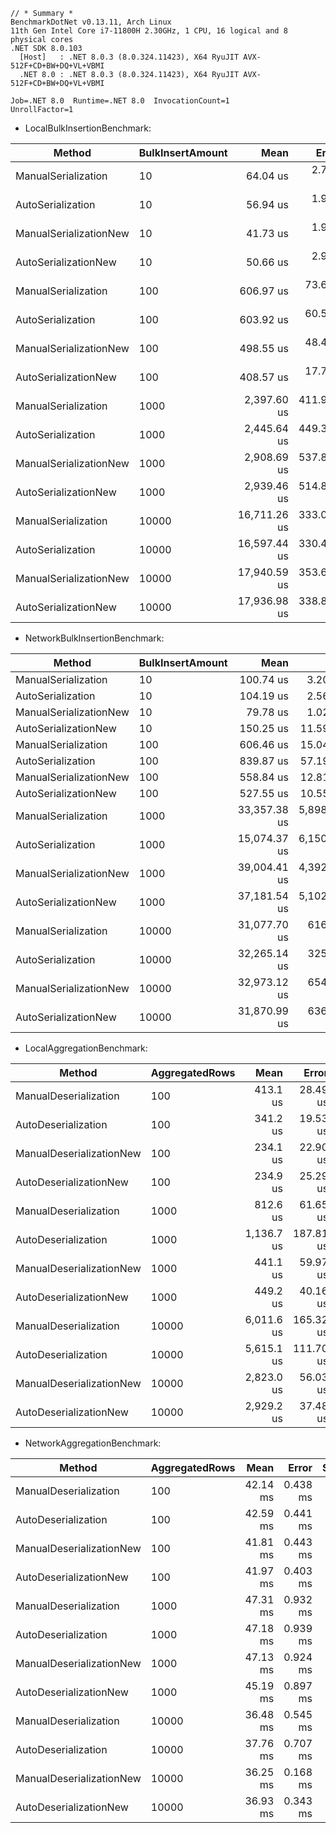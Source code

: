```
// * Summary *
BenchmarkDotNet v0.13.11, Arch Linux
11th Gen Intel Core i7-11800H 2.30GHz, 1 CPU, 16 logical and 8 physical cores
.NET SDK 8.0.103
  [Host]   : .NET 8.0.3 (8.0.324.11423), X64 RyuJIT AVX-512F+CD+BW+DQ+VL+VBMI
  .NET 8.0 : .NET 8.0.3 (8.0.324.11423), X64 RyuJIT AVX-512F+CD+BW+DQ+VL+VBMI

Job=.NET 8.0  Runtime=.NET 8.0  InvocationCount=1  
UnrollFactor=1 
```

- LocalBulkInsertionBenchmark:

| Method                 | BulkInsertAmount | Mean         | Error      | StdDev       | Median       |
|----------------------- |----------------- |-------------:|-----------:|-------------:|-------------:|
| ManualSerialization    | 10               |     64.04 us |   2.786 us |     7.857 us |     62.63 us |
| AutoSerialization      | 10               |     56.94 us |   1.935 us |     5.426 us |     55.82 us |
| ManualSerializationNew | 10               |     41.73 us |   1.940 us |     5.534 us |     41.40 us |
| AutoSerializationNew   | 10               |     50.66 us |   2.910 us |     8.207 us |     48.58 us |
| ManualSerialization    | 100              |    606.97 us |  73.643 us |   212.476 us |    527.02 us |
| AutoSerialization      | 100              |    603.92 us |  60.560 us |   175.695 us |    560.32 us |
| ManualSerializationNew | 100              |    498.55 us |  48.444 us |   138.994 us |    442.47 us |
| AutoSerializationNew   | 100              |    408.57 us |  17.785 us |    47.473 us |    401.56 us |
| ManualSerialization    | 1000             |  2,397.60 us | 411.908 us | 1,155.034 us |  1,869.57 us |
| AutoSerialization      | 1000             |  2,445.64 us | 449.358 us | 1,267.421 us |  1,797.98 us |
| ManualSerializationNew | 1000             |  2,908.69 us | 537.854 us | 1,568.946 us |  1,961.31 us |
| AutoSerializationNew   | 1000             |  2,939.46 us | 514.881 us | 1,501.931 us |  2,088.89 us |
| ManualSerialization    | 10000            | 16,711.26 us | 333.027 us |   804.298 us | 16,745.51 us |
| AutoSerialization      | 10000            | 16,597.44 us | 330.466 us |   587.402 us | 16,534.95 us |
| ManualSerializationNew | 10000            | 17,940.59 us | 353.608 us |   664.161 us | 17,984.23 us |
| AutoSerializationNew   | 10000            | 17,936.98 us | 338.865 us |   332.811 us | 17,879.92 us |

- NetworkBulkInsertionBenchmark:

| Method                 | BulkInsertAmount | Mean         | Error        | StdDev        | Median       |
|----------------------- |----------------- |-------------:|-------------:|--------------:|-------------:|
| ManualSerialization    | 10               |    100.74 us |     3.204 us |      8.985 us |     98.58 us |
| AutoSerialization      | 10               |    104.19 us |     2.565 us |      7.482 us |    103.35 us |
| ManualSerializationNew | 10               |     79.78 us |     1.025 us |      0.856 us |     79.56 us |
| AutoSerializationNew   | 10               |    150.25 us |    11.597 us |     32.518 us |    151.02 us |
| ManualSerialization    | 100              |    606.46 us |    15.048 us |     41.697 us |    598.93 us |
| AutoSerialization      | 100              |    839.87 us |    57.190 us |    168.626 us |    921.48 us |
| ManualSerializationNew | 100              |    558.84 us |    12.813 us |     37.779 us |    564.17 us |
| AutoSerializationNew   | 100              |    527.55 us |    10.552 us |     23.818 us |    528.22 us |
| ManualSerialization    | 1000             | 33,357.38 us | 5,898.837 us | 17,392.853 us | 43,013.77 us |
| AutoSerialization      | 1000             | 15,074.37 us | 6,150.476 us | 18,134.819 us |  3,194.36 us |
| ManualSerializationNew | 1000             | 39,004.41 us | 4,392.212 us | 12,950.536 us | 43,212.47 us |
| AutoSerializationNew   | 1000             | 37,181.54 us | 5,102.480 us | 15,044.778 us | 43,390.37 us |
| ManualSerialization    | 10000            | 31,077.70 us |   616.242 us |  1,157.451 us | 30,712.55 us |
| AutoSerialization      | 10000            | 32,265.14 us |   325.750 us |    288.768 us | 32,240.95 us |
| ManualSerializationNew | 10000            | 32,973.12 us |   654.617 us |  1,593.427 us | 33,634.78 us |
| AutoSerializationNew   | 10000            | 31,870.99 us |   636.065 us |  1,270.291 us | 31,555.46 us |

- LocalAggregationBenchmark:

| Method                   | AggregatedRows | Mean       | Error     | StdDev    | Median     |
|------------------------- |--------------- |-----------:|----------:|----------:|-----------:|
| ManualDeserialization    | 100            |   413.1 us |  28.49 us |  79.90 us |   404.0 us |
| AutoDeserialization      | 100            |   341.2 us |  19.53 us |  55.09 us |   335.8 us |
| ManualDeserializationNew | 100            |   234.1 us |  22.90 us |  66.06 us |   214.7 us |
| AutoDeserializationNew   | 100            |   234.9 us |  25.29 us |  74.57 us |   238.4 us |
| ManualDeserialization    | 1000           |   812.6 us |  61.65 us | 165.63 us |   750.8 us |
| AutoDeserialization      | 1000           | 1,136.7 us | 187.81 us | 547.85 us |   798.4 us |
| ManualDeserializationNew | 1000           |   441.1 us |  59.97 us | 168.16 us |   370.1 us |
| AutoDeserializationNew   | 1000           |   449.2 us |  40.16 us | 108.58 us |   415.0 us |
| ManualDeserialization    | 10000          | 6,011.6 us | 165.32 us | 479.63 us | 5,853.7 us |
| AutoDeserialization      | 10000          | 5,615.1 us | 111.70 us |  93.27 us | 5,577.9 us |
| ManualDeserializationNew | 10000          | 2,823.0 us |  56.03 us |  80.36 us | 2,803.7 us |
| AutoDeserializationNew   | 10000          | 2,929.2 us |  37.48 us |  35.06 us | 2,921.5 us |

- NetworkAggregationBenchmark:

| Method                   | AggregatedRows | Mean     | Error    | StdDev   | Median   |
|------------------------- |--------------- |---------:|---------:|---------:|---------:|
| ManualDeserialization    | 100            | 42.14 ms | 0.438 ms | 0.410 ms | 42.14 ms |
| AutoDeserialization      | 100            | 42.59 ms | 0.441 ms | 0.413 ms | 42.72 ms |
| ManualDeserializationNew | 100            | 41.81 ms | 0.443 ms | 0.370 ms | 41.78 ms |
| AutoDeserializationNew   | 100            | 41.97 ms | 0.403 ms | 0.357 ms | 41.98 ms |
| ManualDeserialization    | 1000           | 47.31 ms | 0.932 ms | 1.946 ms | 46.37 ms |
| AutoDeserialization      | 1000           | 47.18 ms | 0.939 ms | 2.001 ms | 46.82 ms |
| ManualDeserializationNew | 1000           | 47.13 ms | 0.924 ms | 1.735 ms | 46.75 ms |
| AutoDeserializationNew   | 1000           | 45.19 ms | 0.897 ms | 1.397 ms | 44.34 ms |
| ManualDeserialization    | 10000          | 36.48 ms | 0.545 ms | 0.455 ms | 36.49 ms |
| AutoDeserialization      | 10000          | 37.76 ms | 0.707 ms | 1.256 ms | 38.51 ms |
| ManualDeserializationNew | 10000          | 36.25 ms | 0.168 ms | 0.157 ms | 36.23 ms |
| AutoDeserializationNew   | 10000          | 36.93 ms | 0.343 ms | 0.304 ms | 36.96 ms |